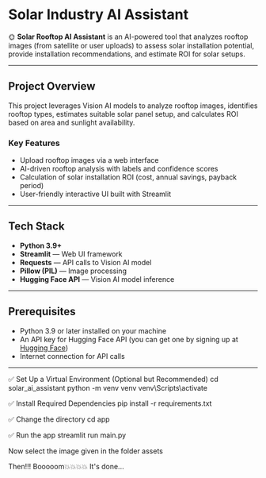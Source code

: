 # Solar Industry AI Assistant

🌞 **Solar Rooftop AI Assistant** is an AI-powered tool that analyzes rooftop images (from satellite or user uploads) to assess solar installation potential, provide installation recommendations, and estimate ROI for solar setups.

---

## Project Overview

This project leverages Vision AI models to analyze rooftop images, identifies rooftop types, estimates suitable solar panel setup, and calculates ROI based on area and sunlight availability.

### Key Features
- Upload rooftop images via a web interface
- AI-driven rooftop analysis with labels and confidence scores
- Calculation of solar installation ROI (cost, annual savings, payback period)
- User-friendly interactive UI built with Streamlit

---

## Tech Stack

- **Python 3.9+**
- **Streamlit** — Web UI framework
- **Requests** — API calls to Vision AI model
- **Pillow (PIL)** — Image processing
- **Hugging Face API** — Vision AI model inference

---

## Prerequisites

- Python 3.9 or later installed on your machine
- An API key for Hugging Face API (you can get one by signing up at [Hugging Face](https://huggingface.co/))
- Internet connection for API calls

---

✅ Set Up a Virtual Environment (Optional but Recommended)
cd solar_ai_assistant
python -m venv venv
venv\Scripts\activate

✅ Install Required Dependencies
pip install -r requirements.txt

✅ Change the directory
cd app

✅ Run the app
streamlit run main.py


Now select the image given in the folder assets

Then!!! Booooom💥💥💥💥 It's done...
